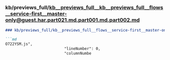 ### kb/previews_full/kb__previews_full__kb__previews_full__flows__service-first__master-only@guest.har.part021.md.part001.md.part002.md

```md
### kb/previews_full/kb__previews_full__flows__service-first__master-only@guest.har.part021.md.part001.md (part 002)

```md
O722YSM.js",
                          "lineNumber": 0,
                          "columnNumbe
```

```

```
